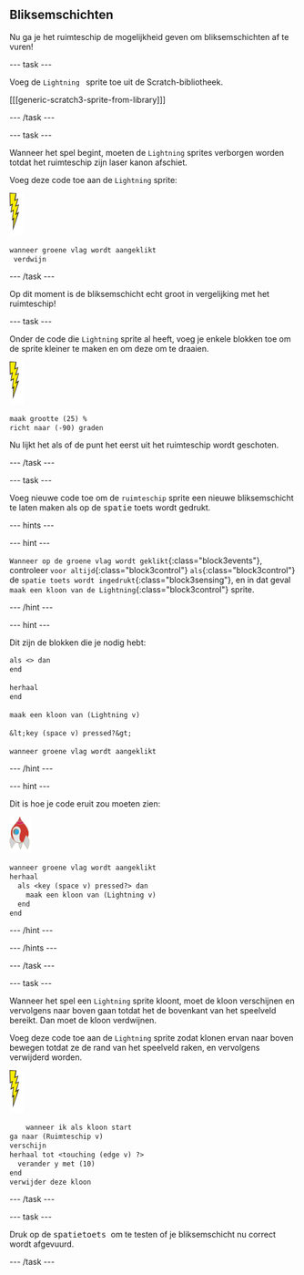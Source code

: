 ## Bliksemschichten

Nu ga je het ruimteschip de mogelijkheid geven om bliksemschichten af te vuren!

\--- task \---

Voeg de `Lightning ` sprite toe uit de Scratch-bibliotheek.

[[[generic-scratch3-sprite-from-library]]]

\--- /task \---

\--- task \---

Wanneer het spel begint, moeten de `Lightning` sprites verborgen worden totdat het ruimteschip zijn laser kanon afschiet.

Voeg deze code toe aan de `Lightning` sprite:

![lightning sprite](images/lightning-sprite.png)

```blocks3
wanneer groene vlag wordt aangeklikt 
 verdwijn
```

\--- /task \---

Op dit moment is de bliksemschicht echt groot in vergelijking met het ruimteschip!

\--- task \---

Onder de code die `Lightning` sprite al heeft, voeg je enkele blokken toe om de sprite kleiner te maken en om deze om te draaien.

![lightning sprite](images/lightning-sprite.png)

```blocks3
maak grootte (25) %
richt naar (-90) graden
```

Nu lijkt het als of de punt het eerst uit het ruimteschip wordt geschoten.

\--- /task \---

\--- task \---

Voeg nieuwe code toe om de `ruimteschip` sprite een nieuwe bliksemschicht te laten maken als op de <kbd>spatie</kbd> toets wordt gedrukt.

\--- hints \---

\--- hint \---

`Wanneer op de groene vlag wordt geklikt`{:class="block3events"}, controleer `voor altijd`{:class="block3control"} `als`{:class="block3control"} de `spatie toets wordt ingedrukt`{:class="block3sensing"}, en in dat geval `maak een kloon van de Lightning`{:class="block3control"} sprite.

\--- /hint \---

\--- hint \---

Dit zijn de blokken die je nodig hebt:

```blocks3
als <> dan
end

herhaal
end

maak een kloon van (Lightning v)

&lt;key (space v) pressed?&gt;

wanneer groene vlag wordt aangeklikt
```

\--- /hint \---

\--- hint \---

Dit is hoe je code eruit zou moeten zien:

![ruimteschip sprite](images/rocket-sprite.png)

```blocks3
wanneer groene vlag wordt aangeklikt
herhaal 
  als <key (space v) pressed?> dan 
    maak een kloon van (Lightning v)
  end
end
```

\--- /hint \---

\--- /hints \---

\--- /task \---

\--- task \---

Wanneer het spel een `Lightning` sprite kloont, moet de kloon verschijnen en vervolgens naar boven gaan totdat het de bovenkant van het speelveld bereikt. Dan moet de kloon verdwijnen.

Voeg deze code toe aan de `Lightning` sprite zodat klonen ervan naar boven bewegen totdat ze de rand van het speelveld raken, en vervolgens verwijderd worden.

![lightning sprite](images/lightning-sprite.png)

```blocks3
    wanneer ik als kloon start
ga naar (Ruimteschip v)
verschijn
herhaal tot <touching (edge v) ?> 
  verander y met (10)
end
verwijder deze kloon
```

\--- /task \---

\--- task \---

Druk op de <kbd>spatietoets </kbd> om te testen of je bliksemschicht nu correct wordt afgevuurd.

\--- /task \---